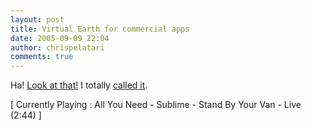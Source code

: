 ```yaml
---
layout: post
title: Virtual Earth for commercial apps
date: 2005-09-09 22:04
author: chrispelatari
comments: true
---
```


<p>Ha! <a href="http://blogs.msdn.com/cthota/archive/2005/9/9.aspx">Look at 
that!</a> I totally <a href="http://www.chrisfrazier.net/blog/archive/2005/09/06/1317.aspx">called 
it</a>.</p>
<p class="media">[ Currently Playing : All You Need - Sublime - Stand By Your Van 
- Live (2:44) ]</p>
